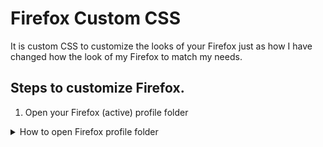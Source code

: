 # Firefox Custom CSS

It is custom CSS to customize the looks of your Firefox just as how I have changed how the look of my Firefox to match my needs. 

## Steps to customize Firefox.
1. Open your Firefox (active) profile folder

<details>
  <summary>How to open Firefox profile folder</summary>
  <br>
  <ul>
    <li> Go to <code>about:profiles</code> </li>
    <li> Click on <code>Open Folder</code> in <b>Root Directory</b> of the profile that is in use. </li>
    <img alt="firefox profile folder image" src="https://github.com/iDCoded/Windows-Rice/blob/main/images/firefox-profile-folder.png">
  </ul>
</details>
